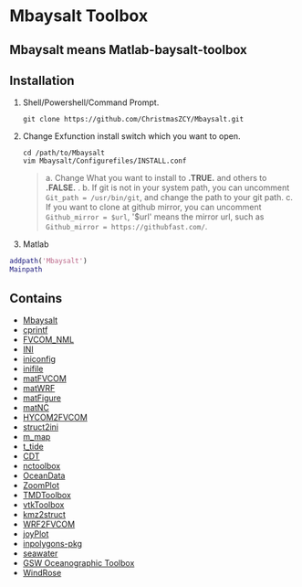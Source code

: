 <!--
 * @ -*- coding:UTF-8 -*-: 
 * @#########################: 
 * @Author: Christmas
 * @Date: 2023-09-18 21:13:00
 * @LastEditTime: 2024-02-22 11:30:13
 * @Description: 
-->

# Mbaysalt Toolbox

## Mbaysalt means Matlab-baysalt-toolbox

## Installation

1. Shell/Powershell/Command Prompt.

   ```shell
   git clone https://github.com/ChristmasZCY/Mbaysalt.git
   ```
2. Change Exfunction install switch which you want to open.

   ```shell
   cd /path/to/Mbaysalt
   vim Mbaysalt/Configurefiles/INSTALL.conf
   ```

   > a. Change What you want to install to **.TRUE.** and others to **.FALSE.** .
   > b. If git is not in your system path, you can uncomment `Git_path = /usr/bin/git`, and change the path to your git path.
   > c. If you want to clone at github mirror, you can uncomment `Github_mirror = $url`, '$url' means the mirror url, such as `Github_mirror = https://githubfast.com/`.
   >
3. Matlab

```matlab
addpath('Mbaysalt')
Mainpath
```

## Contains

- [Mbaysalt](https://github.com/ChristmasZCY/Mbaysalt)
- [cprintf](https://www.mathworks.com/matlabcentral/fileexchange/24093-cprintf-display-formatted-colored-text-in-the-command-window)
- [FVCOM_NML](https://github.com/SiqiLiOcean/FVCOM_NML)
- [INI](https://ww2.mathworks.cn/matlabcentral/fileexchange/55766-ini)
- [iniconfig](https://ww2.mathworks.cn/matlabcentral/fileexchange/24992-ini-config)
- [inifile](https://ww2.mathworks.cn/matlabcentral/fileexchange/2976-inifile)
- [matFVCOM](https://github.com/SiqiLiOcean/matFVCOM)
- [matWRF](https://github.com/SiqiLiOcean/matWRF)
- [matFigure](https://github.com/SiqiLiOcean/matFigure)
- [matNC](https://github.com/SiqiLiOcean/matNC)
- [HYCOM2FVCOM](https://github.com/SiqiLiOcean/HYCOM2FVCOM)
- [struct2ini](https://ww2.mathworks.cn/matlabcentral/fileexchange/22079-struct2ini)
- [m_map](https://www.eoas.ubc.ca/~rich/map.html)
- [t_tide](https://www.eoas.ubc.ca/~rich/#T_Tide)
- [CDT](https://github.com/chadagreene/CDT)
- [nctoolbox](https://github.com/nctoolbox/nctoolbox)
- [OceanData](https://github.com/SiqiLiOcean/OceanData)
- [ZoomPlot](https://github.com/iqiukp/ZoomPlot-MATLAB)
- [TMDToolbox](https://github.com/EarthAndSpaceResearch/TMD_Matlab_Toolbox_v2.5)
- [vtkToolbox](https://github.com/KIT-IBT/vtkToolbox)
- [kmz2struct](https://github.com/njellingson/kmz2struct)
- [WRF2FVCOM](https://github.com/SiqiLiOcean/WRF2FVCOM)
- [joyPlot](https://ww2.mathworks.cn/matlabcentral/fileexchange/75147-joyplot-ridgeline-data-representation)
- [inpolygons-pkg](https://ww2.mathworks.cn/matlabcentral/fileexchange/7187-inpolygons)
- [seawater](https://www.cmar.csiro.au/datacentre/ext_docs/seawater.html)
- [GSW Oceanographic Toolbox](http://www.teos-10.org/software.htm)
- [WindRose](https://dpereira.asempyme.com/windrose/)
